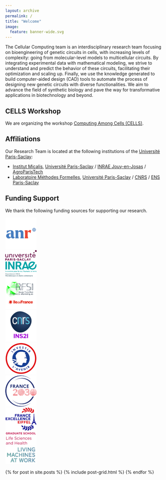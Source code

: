 ```yaml
---
layout: archive
permalink: /
title: "Welcome"
image:
  feature: banner-wide.svg
---
```


The Cellular Computing team is an interdisciplinary research team focusing
on bioengineering of genetic circuits in cells, with increasing
levels of complexity: going from molecular-level models to multicellular
circuits. By integrating experimental data with mathematical modeling, we
strive to understand and predict the behavior of these circuits, facilitating
their optimization and scaling up. Finally, we use the knowledge generated to
build computer-aided design (CAD) tools to automate the process of designing
new genetic circuits with diverse functionalities. We aim to advance the field
of synthetic biology and pave the way for transformative applications in
biotechnology and beyond.

## CELLS Workshop

We are organizing the workshop [Computing Among Cells (CELLS)](https://www.cellularcomputing.team/CELLS).

## Affiliations

Our Research Team is located at the following institutions of the [Université Paris-Saclay](https://www.universite-paris-saclay.fr/en):

- [Institut Micalis](https://www.micalis.fr/), [Université Paris-Saclay](https://www.universite-paris-saclay.fr/en) / [INRAE Jouy-en-Josas](https://www.inrae.fr/en/centres/ile-france-jouy-josas-antony) / [AgroParisTech](https://www.agroparistech.fr/en)
- [Laboratoire Méthodes Formelles](https://lmf.cnrs.fr/), [Université Paris-Saclay](https://www.universite-paris-saclay.fr/en) / [CNRS](https://www.cnrs.fr/en) / [ENS Paris-Saclay](https://ens-paris-saclay.fr/en)

## Funding Support

We thank the following funding sources for supporting our research.

<div class="tiles">

<div class="tile" markdown="1">
<img src="/images/anr_logo.png" alt="ANR" width="100"/>
</div><!-- /.tile -->

<div class="tile" markdown="1">
<img src="/images/upsaclay.png" alt="UPSaclay" width="100"/>
</div><!-- /.tile -->

<div class="tile" markdown="1">
<img src="/images/mica_dept.png" alt="UPSaclay" width="100"/>
</div><!-- /.tile -->

<div class="tile" markdown="1">
<img src="/images/dim_rfsi.png" alt="DIM_RFSI" width="100"/>
</div><!-- /.tile -->

<div class="tile" markdown="1">
<img src="/images/cnrs_ins2i.jpg" alt="CNRS_INS2I" width="100"/>
</div><!-- /.tile -->

<div class="tile" markdown="1">
<img src="/images/pepr.jpg" alt="PEPR" width="100"/>
</div><!-- /.tile -->

<div class="tile" markdown="1">
<img src="/images/france2030.png" alt="France 2030" width="100"/>
</div><!-- /.tile -->

<div class="tile" markdown="1">
<img src="/images/logo_eiffel_bourse.jpg" alt="France Excellence Eiffel scholarship" width="100"/>
</div><!-- /.tile -->

<div class="tile" markdown="1">
<img src="/images/GS_LSH.jpg" alt="UPSaclay Graduate School Life Sciences and Health" width="100"/>
</div><!-- /.tile -->

<div class="tile" markdown="1">
<img src="/images/OI_LMW.jpg" alt="UPSaclay Living Machines @ Work interdisciplinary object" width="100"/>
</div><!-- /.tile -->

</div><!-- /.tiles -->

{% for post in site.posts %}
 {% include post-grid.html %}
{% endfor %}
